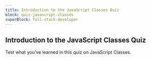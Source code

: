 ```yaml
---
title: Introduction to the JavaScript Classes Quiz
block: quiz-javascript-classes
superBlock: full-stack-developer
---
```


## Introduction to the JavaScript Classes Quiz

Test what you've learned in this quiz on JavaScript Classes.
